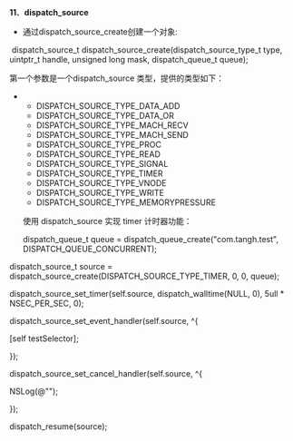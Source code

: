 **11**、**dispatch_source**



- 通过dispatch_source_create创建一个对象:

​    dispatch_source_t dispatch_source_create(dispatch_source_type_t type, uintptr_t handle, unsigned long mask, dispatch_queue_t queue);



   第一个参数是一个dispatch_source 类型，提供的类型如下：

- - DISPATCH_SOURCE_TYPE_DATA_ADD
  - DISPATCH_SOURCE_TYPE_DATA_OR
  - DISPATCH_SOURCE_TYPE_MACH_RECV
  - DISPATCH_SOURCE_TYPE_MACH_SEND
  - DISPATCH_SOURCE_TYPE_PROC
  - DISPATCH_SOURCE_TYPE_READ
  - DISPATCH_SOURCE_TYPE_SIGNAL
  - DISPATCH_SOURCE_TYPE_TIMER
  - DISPATCH_SOURCE_TYPE_VNODE
  - DISPATCH_SOURCE_TYPE_WRITE
  - DISPATCH_SOURCE_TYPE_MEMORYPRESSURE



   使用 dispatch_source 实现 timer 计时器功能：

   dispatch_queue_t queue = dispatch_queue_create("com.tangh.test", DISPATCH_QUEUE_CONCURRENT);

   

dispatch_source_t source = dispatch_source_create(DISPATCH_SOURCE_TYPE_TIMER, 0, 0, queue);

dispatch_source_set_timer(self.source, dispatch_walltime(NULL, 0), 5ull * NSEC_PER_SEC, 0);



dispatch_source_set_event_handler(self.source, ^{

   [self testSelector];

});



dispatch_source_set_cancel_handler(self.source, ^{

   NSLog(@"");

});



 dispatch_resume(source);